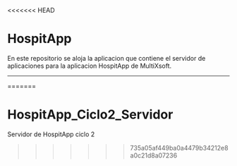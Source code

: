 <<<<<<< HEAD
<h1>HospitApp</h1>
En este repositorio se aloja la aplicacion que contiene el servidor de aplicaciones para la aplicacion
HospitApp de MultiXsoft.

---
=======
# HospitApp_Ciclo2_Servidor
Servidor de HospitApp ciclo 2
>>>>>>> 735a05af449ba0a4479b34212e8a0c21d8a07236

